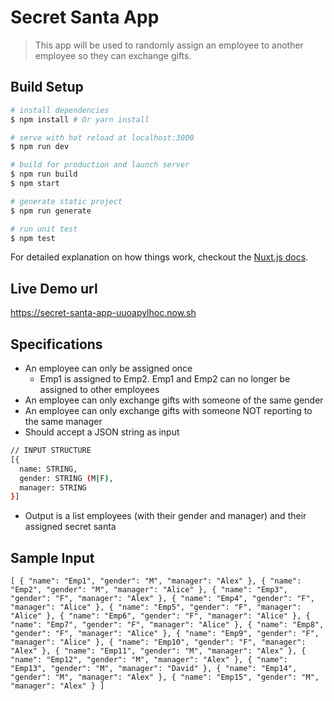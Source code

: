 # Secret Santa App

> This app will be used to randomly assign an employee to another employee so they can exchange gifts.

## Build Setup

```bash
# install dependencies
$ npm install # Or yarn install

# serve with hot reload at localhost:3000
$ npm run dev

# build for production and launch server
$ npm run build
$ npm start

# generate static project
$ npm run generate

# run unit test
$ npm test
```

For detailed explanation on how things work, checkout the [Nuxt.js docs](https://github.com/nuxt/nuxt.js).

## Live Demo url

<https://secret-santa-app-uuoapylhoc.now.sh>

## Specifications

- An employee can only be assigned once
  - Emp1 is assigned to Emp2. Emp1 and Emp2 can no longer be assigned to other employees
- An employee can only exchange gifts with someone of the same gender
- An employee can only exchange gifts with someone NOT reporting to the same manager
- Should accept a JSON string as input

```bash
// INPUT STRUCTURE
[{
  name: STRING,
  gender: STRING (M|F),
  manager: STRING
}]
```

- Output is a list employees (with their gender and manager) and their assigned secret santa

## Sample Input

```
[ { "name": "Emp1", "gender": "M", "manager": "Alex" }, { "name": "Emp2", "gender": "M", "manager": "Alice" }, { "name": "Emp3", "gender": "F", "manager": "Alex" }, { "name": "Emp4", "gender": "F", "manager": "Alice" }, { "name": "Emp5", "gender": "F", "manager": "Alice" }, { "name": "Emp6", "gender": "F", "manager": "Alice" }, { "name": "Emp7", "gender": "F", "manager": "Alice" }, { "name": "Emp8", "gender": "F", "manager": "Alice" }, { "name": "Emp9", "gender": "F", "manager": "Alice" }, { "name": "Emp10", "gender": "F", "manager": "Alex" }, { "name": "Emp11", "gender": "M", "manager": "Alex" }, { "name": "Emp12", "gender": "M", "manager": "Alex" }, { "name": "Emp13", "gender": "M", "manager": "David" }, { "name": "Emp14", "gender": "M", "manager": "Alex" }, { "name": "Emp15", "gender": "M", "manager": "Alex" } ]
```
